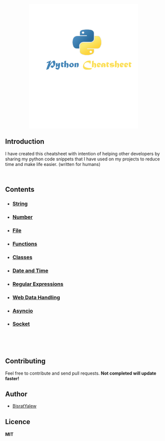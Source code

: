 <p align="center">
  <img src="img/python-cheatsheet-image.png" width="350" height="400" align="center" title="Pythion cheatsheet, Developed by Bisrat Yalew">
  
</p>



## Introduction
I have created this cheatsheet with intention of helping other developers by sharing my python code snippets that I have used on my projects to reduce time and make life easier. (written for humans)

<br>

## Contents

- ### [String](string.md)
- ### [Number](numbers.md)
- ### [File](files.md)
- ### [Functions](functions.md)
- ### [Classes](classes.md)
- ### [Date and Time](date-time.md)
- ### [Regular Expressions](regular-expressions.md)
- ### [Web Data Handling](web-data-handling.md)
- ### [Asyncio](asyncio.md)
- ### [Socket](socket.md)


<br><br><br>





## Contributing

Feel free to contribute and send pull requests. **Not completed will update faster!**

## Author

* [BisratYalew](https://bisratyalew.github.io)

## Licence

#### MIT
